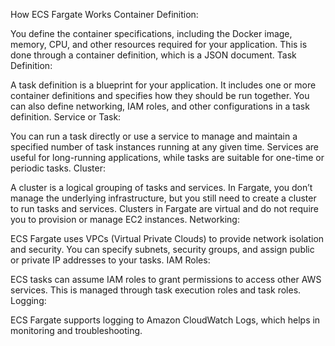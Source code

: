How ECS Fargate Works
Container Definition:

You define the container specifications, including the Docker image, memory, CPU, and other resources required for your application.
This is done through a container definition, which is a JSON document.
Task Definition:

A task definition is a blueprint for your application. It includes one or more container definitions and specifies how they should be run together.
You can also define networking, IAM roles, and other configurations in a task definition.
Service or Task:

You can run a task directly or use a service to manage and maintain a specified number of task instances running at any given time.
Services are useful for long-running applications, while tasks are suitable for one-time or periodic tasks.
Cluster:

A cluster is a logical grouping of tasks and services. In Fargate, you don’t manage the underlying infrastructure, but you still need to create a cluster to run tasks and services.
Clusters in Fargate are virtual and do not require you to provision or manage EC2 instances.
Networking:

ECS Fargate uses VPCs (Virtual Private Clouds) to provide network isolation and security.
You can specify subnets, security groups, and assign public or private IP addresses to your tasks.
IAM Roles:

ECS tasks can assume IAM roles to grant permissions to access other AWS services.
This is managed through task execution roles and task roles.
Logging:

ECS Fargate supports logging to Amazon CloudWatch Logs, which helps in monitoring and troubleshooting.
